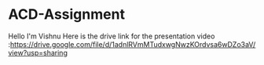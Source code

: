 # ACD-Assignment
Hello I'm Vishnu
Here is the drive link for the presentation video :https://drive.google.com/file/d/1adnlRVmMTudxwgNwzKOrdvsa6wDZo3aV/view?usp=sharing
